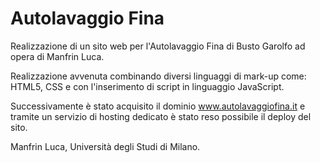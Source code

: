 # Autolavaggio Fina

Realizzazione di un sito web per l'Autolavaggio Fina di Busto Garolfo ad opera di Manfrin Luca.

Realizzazione avvenuta combinando diversi linguaggi di mark-up come: HTML5, CSS e con l'inserimento di script in linguaggio JavaScript.

Successivamente è stato acquisito il dominio www.autolavaggiofina.it e tramite un servizio di hosting dedicato è stato reso possibile il deploy del sito.

Manfrin Luca, Università degli Studi di Milano.
